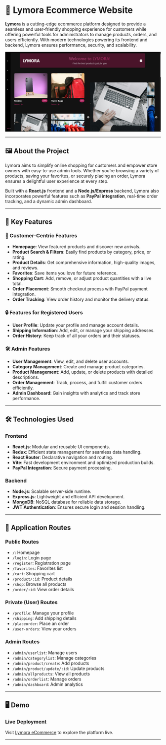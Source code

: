 

# 🌟 Lymora Ecommerce Website

**Lymora** is a cutting-edge ecommerce platform designed to provide a seamless and user-friendly shopping experience for customers while offering powerful tools for administrators to manage products, orders, and users efficiently. With modern technologies powering its frontend and backend, Lymora ensures performance, security, and scalability.

![Lymora eCommerce Website](./image.png)  


---

## 🖼️ About the Project

Lymora aims to simplify online shopping for customers and empower store owners with easy-to-use admin tools. Whether you’re browsing a variety of products, saving your favorites, or securely placing an order, Lymora ensures a delightful user experience at every step.  

Built with a **React.js** frontend and a **Node.js/Express** backend, Lymora also incorporates powerful features such as **PayPal integration**, real-time order tracking, and a dynamic admin dashboard.  

---

## 🚀 Key Features

### 🛒 Customer-Centric Features
- **Homepage**: View featured products and discover new arrivals.  
- **Product Search & Filters**: Easily find products by category, price, or rating.  
- **Product Details**: Get comprehensive information, high-quality images, and reviews.  
- **Favorites**: Save items you love for future reference.  
- **Shopping Cart**: Add, remove, or adjust product quantities with a live total.  
- **Order Placement**: Smooth checkout process with PayPal payment integration.  
- **Order Tracking**: View order history and monitor the delivery status.

### 🔒 Features for Registered Users
- **User Profile**: Update your profile and manage account details.  
- **Shipping Information**: Add, edit, or manage your shipping addresses.  
- **Order History**: Keep track of all your orders and their statuses.  

### 🛠️ Admin Features
- **User Management**: View, edit, and delete user accounts.  
- **Category Management**: Create and manage product categories.  
- **Product Management**: Add, update, or delete products with detailed descriptions.  
- **Order Management**: Track, process, and fulfill customer orders efficiently.  
- **Admin Dashboard**: Gain insights with analytics and track store performance.

---

## 🛠️ Technologies Used

### **Frontend**
- **React.js**: Modular and reusable UI components.  
- **Redux**: Efficient state management for seamless data handling.  
- **React Router**: Declarative navigation and routing.  
- **Vite**: Fast development environment and optimized production builds.  
- **PayPal Integration**: Secure payment processing.

### **Backend**
- **Node.js**: Scalable server-side runtime.  
- **Express.js**: Lightweight and efficient API development.  
- **MongoDB**: NoSQL database for reliable data storage.  
- **JWT Authentication**: Ensures secure login and session handling.



---

## 📂 Application Routes

### Public Routes
- `/`: Homepage  
- `/login`: Login page  
- `/register`: Registration page  
- `/favorites`: Favorites list  
- `/cart`: Shopping cart  
- `/product/:id`: Product details  
- `/shop`: Browse all products  
- `/order/:id`: View order details  

### Private (User) Routes
- `/profile`: Manage your profile  
- `/shipping`: Add shipping details  
- `/placeorder`: Place an order  
- `/user-orders`: View your orders  

### Admin Routes
- `/admin/userlist`: Manage users  
- `/admin/categorylist`: Manage categories  
- `/admin/product/create`: Add products  
- `/admin/product/update/:id`: Update products  
- `/admin/allproducts`: View all products  
- `/admin/orderlist`: Manage orders  
- `/admin/dashboard`: Admin analytics  

---

## 🖥️ Demo

### Live Deployment
Visit [Lymora eCommerce](https://lymora-ecommerce-store.vercel.app/) to explore the platform live.  

---

